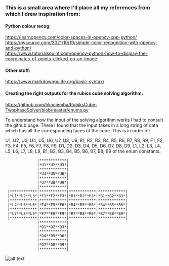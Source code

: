 ### This is a small area where I'll place all my references from which I drew inspiration from:

#### Python colour recog:

https://learnopencv.com/color-spaces-in-opencv-cpp-python/   
https://pysource.com/2021/10/19/simple-color-recognition-with-opencv-and-python/   
https://www.tutorialspoint.com/opencv-python-how-to-display-the-coordinates-of-points-clicked-on-an-image

#### Other stuff:

https://www.markdownguide.org/basic-syntax/

#### Creating the right outputs for the rubics cube solving algorithm:

https://github.com/hkociemba/RubiksCube-TwophaseSolver/blob/master/enums.py    

To understand how the input of the solving algorithm works I had to consult the github page. There I found that the input takes in a long string of data which has all the corresponding faces of the cube. This is in order of:     

U1, U2, U3, U4, U5, U6, U7, U8, U9, R1, R2, R3, R4, R5, R6, R7, R8, R9, F1, F2, F3, F4, F5, F6, F7, F8, F9, D1, D2, D3, D4, D5, D6, D7, D8, D9, L1, L2, L3, L4, L5, L6, L7, L8, L9, B1, B2, B3, B4, B5, B6, B7, B8, B9 of the enum constants.    



                  |************|
                  |*U1**U2**U3*|
                  |************|
                  |*U4**U5**U6*|
                  |************|
                  |*U7**U8**U9*|
                  |************|
     |************|************|************|************|
     |*L1**L2**L3*|*F1**F2**F3*|*R1**R2**R3*|*B1**B2**B3*|
     |************|************|************|************|
     |*L4**L5**L6*|*F4**F5**F6*|*R4**R5**R6*|*B4**B5**B6*|
     |************|************|************|************|
     |*L7**L8**L9*|*F7**F8**F9*|*R7**R8**R9*|*B7**B8**B9*|
     |************|************|************|************|
                  |************|
                  |*D1**D2**D3*|
                  |************|
                  |*D4**D5**D6*|
                  |************|
                  |*D7**D8**D9*|
                  |************|     
                  
![alt text](https://www.codeproject.com/KB/Articles/1199528/RubiksCubeImage3.png)
                  
                  
